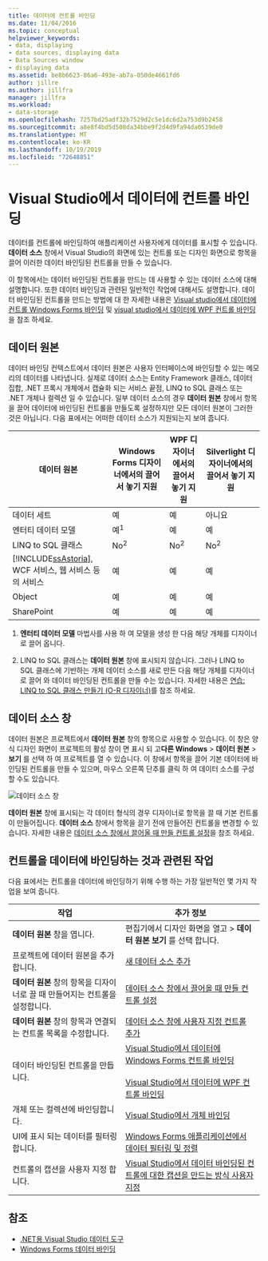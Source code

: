 ```yaml
---
title: 데이터에 컨트롤 바인딩
ms.date: 11/04/2016
ms.topic: conceptual
helpviewer_keywords:
- data, displaying
- data sources, displaying data
- Data Sources window
- displaying data
ms.assetid: be8b6623-86a6-493e-ab7a-050de4661fd6
author: jillre
ms.author: jillfra
manager: jillfra
ms.workload:
- data-storage
ms.openlocfilehash: 7257bd25adf32b7529d2c5e1dc6d2a753d9b2458
ms.sourcegitcommit: a8e8f4bd5d508da34bbe9f2d4d9fa94da0539de0
ms.translationtype: MT
ms.contentlocale: ko-KR
ms.lasthandoff: 10/19/2019
ms.locfileid: "72648851"
---
```

# <a name="bind-controls-to-data-in-visual-studio"></a>Visual Studio에서 데이터에 컨트롤 바인딩

데이터를 컨트롤에 바인딩하여 애플리케이션 사용자에게 데이터를 표시할 수 있습니다. **데이터 소스** 창에서 Visual Studio의 화면에 있는 컨트롤 또는 디자인 화면으로 항목을 끌어 이러한 데이터 바인딩된 컨트롤을 만들 수 있습니다.

이 항목에서는 데이터 바인딩된 컨트롤을 만드는 데 사용할 수 있는 데이터 소스에 대해 설명합니다. 또한 데이터 바인딩과 관련된 일반적인 작업에 대해서도 설명합니다. 데이터 바인딩된 컨트롤을 만드는 방법에 대 한 자세한 내용은 [Visual studio에서 데이터에 컨트롤 Windows Forms 바인딩](../data-tools/bind-windows-forms-controls-to-data-in-visual-studio.md) 및 [visual studio에서 데이터에 WPF 컨트롤 바인딩](../data-tools/bind-wpf-controls-to-data-in-visual-studio.md)을 참조 하세요.

## <a name="data-sources"></a>데이터 원본

데이터 바인딩 컨텍스트에서 데이터 원본은 사용자 인터페이스에 바인딩할 수 있는 메모리의 데이터를 나타냅니다. 실제로 데이터 소스는 Entity Framework 클래스, 데이터 집합, .NET 프록시 개체에서 캡슐화 되는 서비스 끝점, LINQ to SQL 클래스 또는 .NET 개체나 컬렉션 일 수 있습니다. 일부 데이터 소스의 경우 **데이터 원본** 창에서 항목을 끌어 데이터에 바인딩된 컨트롤을 만들도록 설정하지만 모든 데이터 원본이 그러한 것은 아닙니다. 다음 표에서는 어떠한 데이터 소스가 지원되는지 보여 줍니다.

| 데이터 원본 | **Windows Forms 디자이너**에서의 끌어서 놓기 지원 | **WPF 디자이너**에서의 끌어서 놓기 지원 | **Silverlight 디자이너**에서의 끌어서 놓기 지원 |
| - | - | - | - |
| 데이터 세트 | 예 | 예 | 아니요 |
| 엔터티 데이터 모델 | 예<sup>1</sup> | 예 | 예 |
| LINQ to SQL 클래스 | No<sup>2</sup> | No<sup>2</sup> | No<sup>2</sup> |
| [!INCLUDE[ssAstoria](../data-tools/includes/ssastoria_md.md)], WCF 서비스, 웹 서비스 등의 서비스 | 예 | 예 | 예 |
| Object | 예 | 예 | 예 |
| SharePoint | 예 | 예 | 예 |

1. **엔터티 데이터 모델** 마법사를 사용 하 여 모델을 생성 한 다음 해당 개체를 디자이너로 끌어 옵니다.

2. LINQ to SQL 클래스는 **데이터 원본** 창에 표시되지 않습니다. 그러나 LINQ to SQL 클래스에 기반하는 개체 데이터 소스를 새로 만든 다음 해당 개체를 디자이너로 끌어 와 데이터 바인딩된 컨트롤을 만들 수는 있습니다. 자세한 내용은 [연습: LINQ to SQL 클래스 만들기 (O-R 디자이너)](how-to-create-linq-to-sql-classes-mapped-to-tables-and-views-o-r-designer.md)를 참조 하세요.

## <a name="data-sources-window"></a>데이터 소스 창

데이터 원본은 프로젝트에서 **데이터 원본** 창의 항목으로 사용할 수 있습니다. 이 창은 양식 디자인 화면이 프로젝트의 활성 창이 면 표시 되 고**다른 Windows**  > **데이터 원본** >  **보기** 를 선택 하 여 프로젝트를 열 수 있습니다. 이 창에서 항목을 끌어 기본 데이터에 바인딩된 컨트롤을 만들 수 있으며, 마우스 오른쪽 단추를 클릭 하 여 데이터 소스를 구성할 수도 있습니다.

![데이터 소스 창](../data-tools/media/raddata-data-sources-window.png)

**데이터 원본** 창에 표시되는 각 데이터 형식의 경우 디자이너로 항목을 끌 때 기본 컨트롤이 만들어집니다. **데이터 소스** 창에서 항목을 끌기 전에 만들어진 컨트롤을 변경할 수 있습니다. 자세한 내용은 [데이터 소스 창에서 끌어올 때 만들 컨트롤 설정](../data-tools/set-the-control-to-be-created-when-dragging-from-the-data-sources-window.md)을 참조 하세요.

## <a name="tasks-involved-in-binding-controls-to-data"></a>컨트롤을 데이터에 바인딩하는 것과 관련된 작업

다음 표에서는 컨트롤을 데이터에 바인딩하기 위해 수행 하는 가장 일반적인 몇 가지 작업을 보여 줍니다.

|작업|추가 정보|
|----------| - |
|**데이터 원본** 창을 엽니다.|편집기에서 디자인 화면을 열고  > **데이터 원본** **보기** 를 선택 합니다.|
|프로젝트에 데이터 원본을 추가합니다.|[새 데이터 소스 추가](../data-tools/add-new-data-sources.md)|
|**데이터 원본** 창의 항목을 디자이너로 끌 때 만들어지는 컨트롤을 설정합니다.|[데이터 소스 창에서 끌어올 때 만들 컨트롤 설정](../data-tools/set-the-control-to-be-created-when-dragging-from-the-data-sources-window.md)|
|**데이터 원본** 창의 항목과 연결되는 컨트롤 목록을 수정합니다.|[데이터 소스 창에 사용자 지정 컨트롤 추가](../data-tools/add-custom-controls-to-the-data-sources-window.md)|
|데이터 바인딩된 컨트롤을 만듭니다.|[Visual Studio에서 데이터에 Windows Forms 컨트롤 바인딩](../data-tools/bind-windows-forms-controls-to-data-in-visual-studio.md)<br /><br /> [Visual Studio에서 데이터에 WPF 컨트롤 바인딩](../data-tools/bind-wpf-controls-to-data-in-visual-studio.md)|
|개체 또는 컬렉션에 바인딩합니다.|[Visual Studio에서 개체 바인딩](../data-tools/bind-objects-in-visual-studio.md)|
|UI에 표시 되는 데이터를 필터링 합니다.|[Windows Forms 애플리케이션에서 데이터 필터링 및 정렬](../data-tools/filter-and-sort-data-in-a-windows-forms-application.md)|
|컨트롤의 캡션을 사용자 지정 합니다.|[Visual Studio에서 데이터 바인딩된 컨트롤에 대한 캡션을 만드는 방식 사용자 지정](../data-tools/customize-how-visual-studio-creates-captions-for-data-bound-controls.md)|

## <a name="see-also"></a>참조

- [.NET용 Visual Studio 데이터 도구](../data-tools/visual-studio-data-tools-for-dotnet.md)
- [Windows Forms 데이터 바인딩](/dotnet/framework/winforms/windows-forms-data-binding)